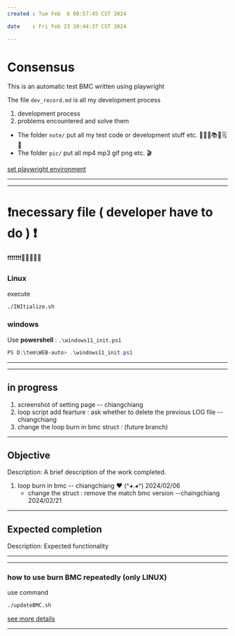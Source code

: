 ```yaml
---
created : Tue Feb  6 08:57:45 CST 2024

date    : Fri Feb 23 10:44:37 CST 2024

---
```

# Consensus
This is an automatic test BMC written using playwright

The file `dev_record.md` is all my development process
1. development process
2. problems encountered and solve them

+ The folder `note/` put all my test code or development stuff etc.  📜📄📑📚🧾🗒️📝
+ The folder `pic/` put all mp4 mp3 gif png etc. 🎬

[set playwright environment](http://sd20-server.aewin.com:3000/_67u42-XQvisBUMef1VGeQ)

---
---
# ❗necessary file ( developer  have to do ) ❗
❗❗❗❗❗❗❗🧬🧬🧬🧬🧬
### Linux
execute 
```bash
./INItialize.sh
```

### windows
Use **powershell** : `.\windows11_init.ps1`
```powershell
PS D:\tem\WEB-auto> .\windows11_init.ps1
```

---
---
## in progress
1. screenshot of setting page    -- chiangchiang 
2. loop script add fearture : ask whether to delete the previous LOG file --chiangchiang
3. change the loop burn in bmc struct : (future branch)

---
## Objective
Description: A brief description of the work completed.
1. loop burn in bmc				-- chiangchiang  ❤️  (^◕.◕^)   2024/02/06
	+ change the struct	: remove the match bmc version  --chaingchiang 2024/02/21

---
## Expected completion
Description: Expected functionality


---
---
###  how to use burn BMC repeatedly (only LINUX)
use command
```bash
./updateBMC.sh
```
[see more details](http://sd20-server.aewin.com:3000/7d_073JjTEiIFLKFqkMNsw)

---
